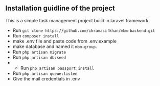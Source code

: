 ## Installation guidline of the project

This is a simple task management project build in laravel framework. 
- Run `git clone https://github.com/ikramasifkhan/mbm-backend.git`
- Run `composer install`
- make .env file and paste code from .env.example
- make database and named it `mbm-group`.
- Run `php artisan migrate`
- Run `php artisan db:seed`
- - Run `php artisan passport:install`
- Run `php artisan queue:listen`
- Give the mail credentials in .env


